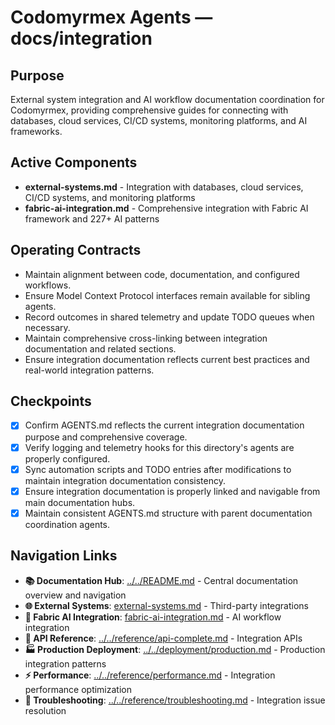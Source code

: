 # Codomyrmex Agents — docs/integration

## Purpose
External system integration and AI workflow documentation coordination for Codomyrmex, providing comprehensive guides for connecting with databases, cloud services, CI/CD systems, monitoring platforms, and AI frameworks.

## Active Components
- **external-systems.md** - Integration with databases, cloud services, CI/CD systems, and monitoring platforms
- **fabric-ai-integration.md** - Comprehensive integration with Fabric AI framework and 227+ AI patterns

## Operating Contracts
- Maintain alignment between code, documentation, and configured workflows.
- Ensure Model Context Protocol interfaces remain available for sibling agents.
- Record outcomes in shared telemetry and update TODO queues when necessary.
- Maintain comprehensive cross-linking between integration documentation and related sections.
- Ensure integration documentation reflects current best practices and real-world integration patterns.

## Checkpoints
- [x] Confirm AGENTS.md reflects the current integration documentation purpose and comprehensive coverage.
- [x] Verify logging and telemetry hooks for this directory's agents are properly configured.
- [x] Sync automation scripts and TODO entries after modifications to maintain integration documentation consistency.
- [x] Ensure integration documentation is properly linked and navigable from main documentation hubs.
- [x] Maintain consistent AGENTS.md structure with parent documentation coordination agents.

## Navigation Links
- **📚 Documentation Hub**: [../../README.md](../../README.md) - Central documentation overview and navigation
- **🌐 External Systems**: [external-systems.md](external-systems.md) - Third-party integrations
- **🤖 Fabric AI Integration**: [fabric-ai-integration.md](fabric-ai-integration.md) - AI workflow integration
- **🔌 API Reference**: [../../reference/api-complete.md](../../reference/api-complete.md) - Integration APIs
- **🏭 Production Deployment**: [../../deployment/production.md](../../deployment/production.md) - Production integration patterns
- **⚡ Performance**: [../../reference/performance.md](../../reference/performance.md) - Integration performance optimization
- **🔧 Troubleshooting**: [../../reference/troubleshooting.md](../../reference/troubleshooting.md) - Integration issue resolution
